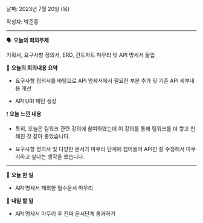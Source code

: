 날짜: 2023년 7월 20일 (목)

작성자: 박준홍

---

<aside>

🗣 **오늘의 회의주제**

</aside>

기획서, 요구사항 정의서, ERD, 간트차트 마무리 및 API 명세서 돌입

<aside>

🎢 **오늘의 회의내용 요약**

</aside>

- 요구사항 정의서를 바탕으로 API 명세서에서 필요한 부분 추가 및 기존 API 세부내용 개선

- API URI 패턴 생성

<aside>

❗ **오늘 느낀 내용**

</aside>

- 특히, 오늘은 팀워크 관련 강의에 참여하였는데 이 강의를 통해 팀워크를 더 쌓고 친해진 것 같아 좋았습니다.

- 요구사항 정의서 및 다양한 문서가 마무리 단계에 접어들어 API만 잘 수정해서 마무리하고 싶다는 생각을 했습니다.

---

<aside>

🎵 **오늘 한 일**

</aside>

- API 명세서 제외한 필수문서 마무리

<aside>

🥊 **내일 할 일**

</aside>

- API 명세서 마무리 후 진짜 문서단계 통과하기
